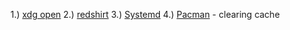 1.) [xdg open](xdg-open)
2.) [redshirt](redshirt)
3.) [Systemd](Systemd)
4.) [Pacman](Pacman) - clearing cache
